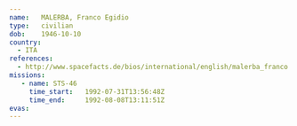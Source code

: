 ```yaml
---
name:	MALERBA, Franco Egidio
type:	civilian
dob:	1946-10-10
country:
  - ITA
references:
  - http://www.spacefacts.de/bios/international/english/malerba_franco.htm
missions:
   - name: STS-46
     time_start:   1992-07-31T13:56:48Z
     time_end:     1992-08-08T13:11:51Z
evas:
---
```

